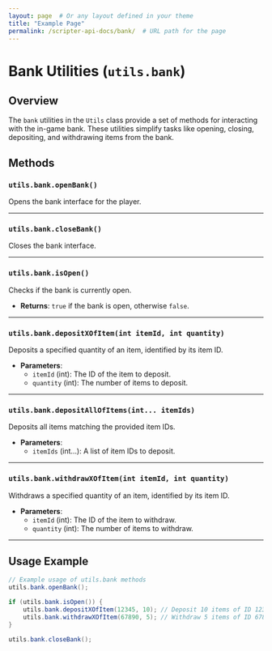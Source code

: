 ```yaml
---
layout: page  # Or any layout defined in your theme
title: "Example Page"
permalink: /scripter-api-docs/bank/  # URL path for the page
---
```


# Bank Utilities (`utils.bank`)

## Overview
The `bank` utilities in the `Utils` class provide a set of methods for interacting with the in-game bank. These utilities simplify tasks like opening, closing, depositing, and withdrawing items from the bank.

## Methods

### `utils.bank.openBank()`
Opens the bank interface for the player.

---

### `utils.bank.closeBank()`
Closes the bank interface.

---

### `utils.bank.isOpen()`
Checks if the bank is currently open.

- **Returns**: `true` if the bank is open, otherwise `false`.

---

### `utils.bank.depositXOfItem(int itemId, int quantity)`
Deposits a specified quantity of an item, identified by its item ID.

- **Parameters**:
  - `itemId` (int): The ID of the item to deposit.
  - `quantity` (int): The number of items to deposit.

---

### `utils.bank.depositAllOfItems(int... itemIds)`
Deposits all items matching the provided item IDs.

- **Parameters**:
  - `itemIds` (int...): A list of item IDs to deposit.

---

### `utils.bank.withdrawXOfItem(int itemId, int quantity)`
Withdraws a specified quantity of an item, identified by its item ID.

- **Parameters**:
  - `itemId` (int): The ID of the item to withdraw.
  - `quantity` (int): The number of items to withdraw.

---

## Usage Example

```java
// Example usage of utils.bank methods
utils.bank.openBank();

if (utils.bank.isOpen()) {
    utils.bank.depositXOfItem(12345, 10); // Deposit 10 items of ID 12345
    utils.bank.withdrawXOfItem(67890, 5); // Withdraw 5 items of ID 67890
}

utils.bank.closeBank();
